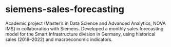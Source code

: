 # siemens-sales-forecasting
Academic project (Master’s in Data Science and Advanced Analytics, NOVA IMS) in collaboration with Siemens. Developed a monthly sales forecasting model for the Smart Infrastructure division in Germany, using historical sales (2018–2022) and macroeconomic indicators. 
